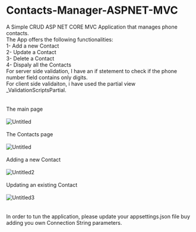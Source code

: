 # Contacts-Manager-ASPNET-MVC
A Simple CRUD ASP NET CORE MVC Application that manages phone contacts. <br />
The App offers the following functionalities: <br />
  1- Add a new Contact <br />
  2- Update a Contact <br />
  3- Delete a Contact <br />
  4- Dispaly all the Contacts <br />
For server side validation, I have an if stetement to check if the phone number field contains only digits.<br />
For client side validaiton, i have used the partial view _ValidationScriptsPartial.<br />
<br /><br />The main page<br /><br />
![Untitled](https://user-images.githubusercontent.com/42771693/183485136-df835b51-1cc4-494d-9cd4-2d692a3ded93.jpg)
<br /><br />The Contacts page<br /><br />
![Untitled](https://user-images.githubusercontent.com/42771693/183485342-07a7d7b0-476c-4568-93a0-b93a757ecc1c.jpg)
<br /><br />Adding a new Contact<br /><br />
![Untitled2](https://user-images.githubusercontent.com/42771693/183485537-606d0595-2ecd-420d-8290-2bb24ca34803.jpg)
<br /><br />Updating an existing Contact<br /><br />
![Untitled3](https://user-images.githubusercontent.com/42771693/183486125-7331a3e1-c0a0-4a00-ae79-610f5022b928.jpg)<br />
<br /><br />In order to tun the application, please update your appsettings.json file buy adding you own Connection String parameters.

